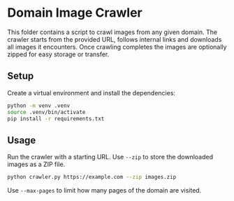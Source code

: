 # Domain Image Crawler

This folder contains a script to crawl images from any given domain. The
crawler starts from the provided URL, follows internal links and downloads all
images it encounters. Once crawling completes the images are optionally zipped
for easy storage or transfer.

## Setup

Create a virtual environment and install the dependencies:

```bash
python -m venv .venv
source .venv/bin/activate
pip install -r requirements.txt
```

## Usage

Run the crawler with a starting URL. Use `--zip` to store the downloaded images
as a ZIP file.

```bash
python crawler.py https://example.com --zip images.zip
```

Use `--max-pages` to limit how many pages of the domain are visited.

